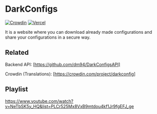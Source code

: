 # DarkConfigs

[![Crowdin](https://badges.crowdin.net/darkconfig/localized.svg)](https://crowdin.com/project/darkconfig)
[![Vercel](https://vercelbadge.vercel.app/api/dm94/darkconfigs)](https://darkconfigs.vercel.app/)

It is a website where you can download already made configurations and share your configurations in a secure way.

## Related

Backend API: [https://github.com/dm94/DarkConfigsAPI]

Crowdin (Translations): [https://crowdin.com/project/darkconfig]

## Playlist

https://www.youtube.com/watch?v=NeTbSK5y_HQ&list=PLCr525Mx8VxB9mtdou4kf1Jr9fgEFJ_ge
